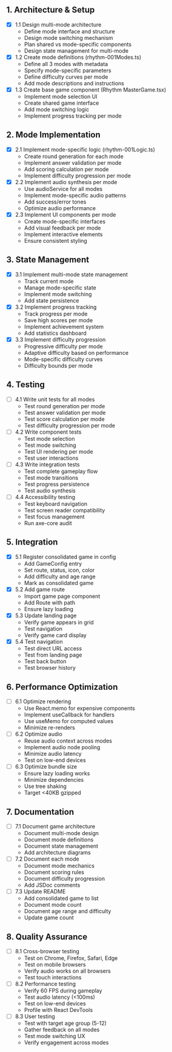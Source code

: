 ## 1. Architecture & Setup
- [x] 1.1 Design multi-mode architecture
  - Define mode interface and structure
  - Design mode switching mechanism
  - Plan shared vs mode-specific components
  - Design state management for multi-mode
- [x] 1.2 Create mode definitions (rhythm-001Modes.ts)
  - Define all 3 modes with metadata
  - Specify mode-specific parameters
  - Define difficulty curves per mode
  - Add mode descriptions and instructions
- [x] 1.3 Create base game component (Rhythm MasterGame.tsx)
  - Implement mode selection UI
  - Create shared game interface
  - Add mode switching logic
  - Implement progress tracking per mode

## 2. Mode Implementation
- [x] 2.1 Implement mode-specific logic (rhythm-001Logic.ts)
  - Create round generation for each mode
  - Implement answer validation per mode
  - Add scoring calculation per mode
  - Implement difficulty progression per mode
- [x] 2.2 Implement audio synthesis per mode
  - Use audioService for all modes
  - Implement mode-specific audio patterns
  - Add success/error tones
  - Optimize audio performance
- [x] 2.3 Implement UI components per mode
  - Create mode-specific interfaces
  - Add visual feedback per mode
  - Implement interactive elements
  - Ensure consistent styling

## 3. State Management
- [x] 3.1 Implement multi-mode state management
  - Track current mode
  - Manage mode-specific state
  - Implement mode switching
  - Add state persistence
- [x] 3.2 Implement progress tracking
  - Track progress per mode
  - Save high scores per mode
  - Implement achievement system
  - Add statistics dashboard
- [x] 3.3 Implement difficulty progression
  - Progressive difficulty per mode
  - Adaptive difficulty based on performance
  - Mode-specific difficulty curves
  - Difficulty bounds per mode

## 4. Testing
- [ ] 4.1 Write unit tests for all modes
  - Test round generation per mode
  - Test answer validation per mode
  - Test score calculation per mode
  - Test difficulty progression per mode
- [ ] 4.2 Write component tests
  - Test mode selection
  - Test mode switching
  - Test UI rendering per mode
  - Test user interactions
- [ ] 4.3 Write integration tests
  - Test complete gameplay flow
  - Test mode transitions
  - Test progress persistence
  - Test audio synthesis
- [ ] 4.4 Accessibility testing
  - Test keyboard navigation
  - Test screen reader compatibility
  - Test focus management
  - Run axe-core audit

## 5. Integration
- [x] 5.1 Register consolidated game in config
  - Add GameConfig entry
  - Set route, status, icon, color
  - Add difficulty and age range
  - Mark as consolidated game
- [x] 5.2 Add game route
  - Import game page component
  - Add Route with path
  - Ensure lazy loading
- [x] 5.3 Update landing page
  - Verify game appears in grid
  - Test navigation
  - Verify game card display
- [x] 5.4 Test navigation
  - Test direct URL access
  - Test from landing page
  - Test back button
  - Test browser history

## 6. Performance Optimization
- [ ] 6.1 Optimize rendering
  - Use React.memo for expensive components
  - Implement useCallback for handlers
  - Use useMemo for computed values
  - Minimize re-renders
- [ ] 6.2 Optimize audio
  - Reuse audio context across modes
  - Implement audio node pooling
  - Minimize audio latency
  - Test on low-end devices
- [ ] 6.3 Optimize bundle size
  - Ensure lazy loading works
  - Minimize dependencies
  - Use tree shaking
  - Target <40KB gzipped

## 7. Documentation
- [ ] 7.1 Document game architecture
  - Document multi-mode design
  - Document mode definitions
  - Document state management
  - Add architecture diagrams
- [ ] 7.2 Document each mode
  - Document mode mechanics
  - Document scoring rules
  - Document difficulty progression
  - Add JSDoc comments
- [ ] 7.3 Update README
  - Add consolidated game to list
  - Document mode count
  - Document age range and difficulty
  - Update game count

## 8. Quality Assurance
- [ ] 8.1 Cross-browser testing
  - Test on Chrome, Firefox, Safari, Edge
  - Test on mobile browsers
  - Verify audio works on all browsers
  - Test touch interactions
- [ ] 8.2 Performance testing
  - Verify 60 FPS during gameplay
  - Test audio latency (<100ms)
  - Test on low-end devices
  - Profile with React DevTools
- [ ] 8.3 User testing
  - Test with target age group (5-12)
  - Gather feedback on all modes
  - Test mode switching UX
  - Verify engagement across modes
